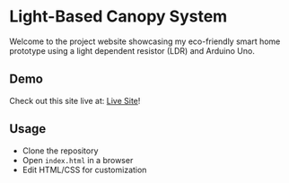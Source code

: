 # Light-Based Canopy System
Welcome to the project website showcasing my eco-friendly smart home prototype using a light dependent resistor (LDR) and Arduino Uno.

## Demo

Check out this site live at: [Live Site](https://rainier-ps.github.io/Personal-Website/)!

## Usage

* Clone the repository
* Open `index.html` in a browser
* Edit HTML/CSS for customization
